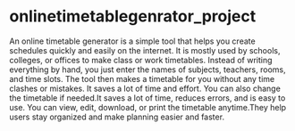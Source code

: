 # onlinetimetablegenrator_project
An online timetable generator is a simple tool that helps you create schedules quickly and easily on the internet. It is mostly used by schools, colleges, or offices to make class or work timetables. Instead of writing everything by hand, you just enter the names of subjects, teachers, rooms, and time slots. The tool then makes a timetable for you without any time clashes or mistakes. It saves a lot of time and effort. You can also change the timetable if needed.It saves a lot of time, reduces errors, and is easy to use. You can view, edit, download, or print the timetable anytime.They help users stay organized and make planning easier and faster.
